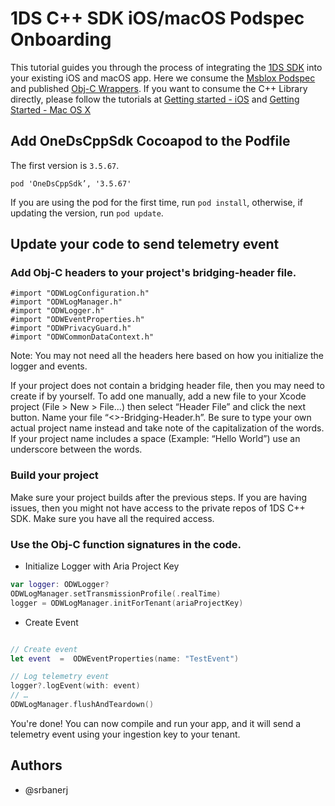 # 1DS C++ SDK iOS/macOS Podspec Onboarding

This tutorial guides you through the process of integrating the [1DS SDK](https://github.com/microsoft/cpp_client_telemetry) into your existing iOS and macOS app. Here we consume the [Msblox Podspec]() and published [Obj-C Wrappers](https://github.com/microsoft/cpp_client_telemetry/tree/master/wrappers/obj-c). If you want to consume the C++ Library directly, please follow the tutorials at [Getting started - iOS](https://github.com/microsoft/cpp_client_telemetry/blob/master/docs/cpp-start-ios.md) and [Getting Started - Mac OS X](https://github.com/microsoft/cpp_client_telemetry/blob/master/docs/cpp-start-macosx.md)

## Add OneDsCppSdk Cocoapod to the Podfile

The first version is `3.5.67`.

```
pod 'OneDsCppSdk’, '3.5.67'
```

If you are using the pod for the first time, run `pod install`, otherwise, if updating the version, run `pod update`. 

## Update your code to send telemetry event

### Add Obj-C headers to your project's bridging-header file. 
```
#import "ODWLogConfiguration.h"
#import "ODWLogManager.h"
#import "ODWLogger.h"
#import "ODWEventProperties.h"
#import "ODWPrivacyGuard.h"
#import "ODWCommonDataContext.h"
```
Note: You may not need all the headers here based on how you initialize the logger and events.

If your project does not contain a bridging header file, then you may need to create if by yourself. 
To add one manually, add a new file to your Xcode project (File > New > File...) then select “Header File” and click the next button. Name your file “<<YourProjectName>>-Bridging-Header.h”.
Be sure to type your own actual project name instead and take note of the capitalization of the words. If your project name includes a space (Example: “Hello World”) use an underscore between the words.

### Build your project

Make sure your project builds after the previous steps. If you are having issues, then you might not have access to the private repos of 1DS C++ SDK. Make sure you have all the required access.

### Use the Obj-C function signatures in the code. 
- Initialize Logger with Aria Project Key

``` swift
var logger: ODWLogger?
ODWLogManager.setTransmissionProfile(.realTime)
logger = ODWLogManager.initForTenant(ariaProjectKey)
```

- Create Event

``` swift

// Create event
let event  =  ODWEventProperties(name: "TestEvent")

// Log telemetry event
logger?.logEvent(with: event)
// …
ODWLogManager.flushAndTeardown()
```
You're done! You can now compile and run your app, and it will send a telemetry event using your ingestion key to your tenant.

## Authors

- @srbanerj 
